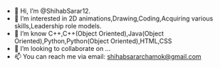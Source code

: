 - 👋 Hi, I’m @ShihabSarar12.
- 👀 I’m interested in 2D animations,Drawing,Coding,Acquiring various skills,Leadership role models.
- 🌱 I’m know C++,C++(Object Oriented),Java(Object Oriented),Python,Python(Object Oriented),HTML,CSS 
- 💞️ I’m looking to collaborate on ...
- 📫 You can reach me via email: shihabsararchamok@gmail.com 

<!---
ShihabSarar12/ShihabSarar12 is a ✨ special ✨ repository because its `README.md` (this file) appears on your GitHub profile.
You can click the Preview link to take a look at your changes.
--->
